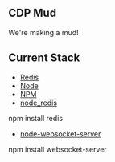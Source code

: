 ## CDP Mud ##

We're making a mud!

## Current Stack ##

- [Redis](http://redis.io/)
- [Node](http://nodejs.org/)
- [NPM](http://npmjs.org/)
- [node_redis](https://github.com/mranney/node_redis)

npm install redis

- [node-websocket-server](https://github.com/miksago/node-websocket-server)

npm install websocket-server
